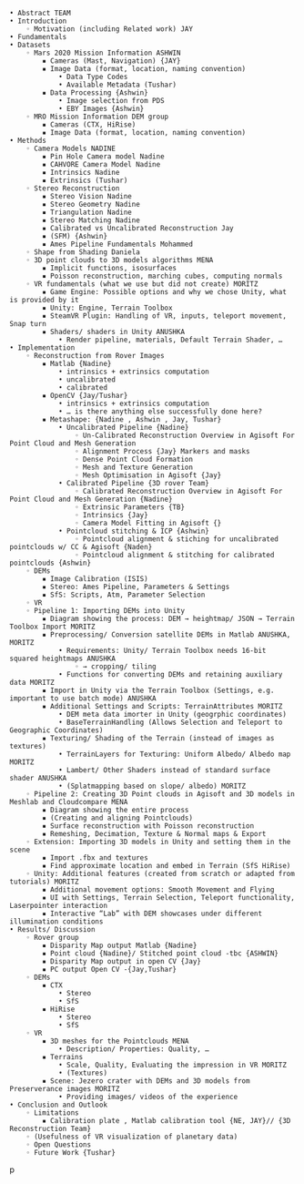     • Abstract TEAM
    • Introduction
        ◦ Motivation (including Related work) JAY
    • Fundamentals
    • Datasets
        ◦ Mars 2020 Mission Information ASHWIN
            ▪ Cameras (Mast, Navigation) {JAY}
            ▪ Image Data (format, location, naming convention) 
                • Data Type Codes 
                • Available Metadata (Tushar) 
            ▪ Data Processing {Ashwin}
                • Image selection from PDS
                • EBY Images {Ashwin}
        ◦ MRO Mission Information DEM group
            ▪ Cameras (CTX, HiRise)
            ▪ Image Data (format, location, naming convention)
    • Methods
        ◦ Camera Models NADINE
            ▪ Pin Hole Camera model Nadine
            ▪ CAHVORE Camera Model Nadine
            ▪ Intrinsics Nadine
            ▪ Extrinsics (Tushar)
        ◦ Stereo Reconstruction 
            ▪ Stereo Vision Nadine
            ▪ Stereo Geometry Nadine
            ▪ Triangulation Nadine
            ▪ Stereo Matching Nadine
            ▪ Calibrated vs Uncalibrated Reconstruction Jay
            ▪ (SFM) {Ashwin}
            ▪ Ames Pipeline Fundamentals Mohammed
        ◦ Shape from Shading Daniela
        ◦ 3D point clouds to 3D models algorithms MENA
            ▪ Implicit functions, isosurfaces
            ▪ Poisson reconstruction, marching cubes, computing normals
        ◦ VR fundamentals (what we use but did not create) MORITZ
            ▪ Game Engine: Possible options and why we chose Unity, what is provided by it
            ▪ Unity: Engine, Terrain Toolbox
            ▪ SteamVR Plugin: Handling of VR, inputs, teleport movement, Snap turn
            ▪ Shaders/ shaders in Unity ANUSHKA
                • Render pipeline, materials, Default Terrain Shader, …
    • Implementation
        ◦ Reconstruction from Rover Images
            ▪ Matlab {Nadine}
                • intrinsics + extrinsics computation
                • uncalibrated
                • calibrated
            ▪ OpenCV {Jay/Tushar}
                • intrinsics + extrinsics computation 
                • … is there anything else successfully done here?
            ▪ Metashape: {Nadine , Ashwin , Jay, Tushar}
                • Uncalibrated Pipeline {Nadine}
                    ◦ Un-Calibrated Reconstruction Overview in Agisoft For Point Cloud and Mesh Generation 
                    ◦ Alignment Process {Jay} Markers and masks
                    ◦ Dense Point Cloud Formation 
                    ◦ Mesh and Texture Generation
                    ◦ Mesh Optimisation in Agisoft {Jay}
                • Calibrated Pipeline {3D rover Team}
                    ◦ Calibrated Reconstruction Overview in Agisoft For Point Cloud and Mesh Generation {Nadine}
                    ◦ Extrinsic Parameters {TB}
                    ◦ Intrinsics {Jay}
                    ◦ Camera Model Fitting in Agisoft {}
                • Pointcloud stitching & ICP {Ashwin}
                    ◦ Pointcloud alignment & stiching for uncalibrated pointclouds w/ CC & Agisoft {Naden}
                    ◦ Pointcloud alignment & stitching for calibrated pointclouds {Ashwin}
        ◦ DEMs
            ▪ Image Calibration (ISIS)
            ▪ Stereo: Ames Pipeline, Parameters & Settings
            ▪ SfS: Scripts, Atm, Parameter Selection
        ◦ VR
        ◦ Pipeline 1: Importing DEMs into Unity
            ▪ Diagram showing the process: DEM → heightmap/ JSON → Terrain Toolbox Import MORITZ
            ▪ Preprocessing/ Conversion satellite DEMs in Matlab ANUSHKA, MORITZ
                • Requirements: Unity/ Terrain Toolbox needs 16-bit squared heightmaps ANUSHKA
                    ◦ → cropping/ tiling
                • Functions for converting DEMs and retaining auxiliary data MORITZ
            ▪ Import in Unity via the Terrain Toolbox (Settings, e.g. important to use batch mode) ANUSHKA
            ▪ Additional Settings and Scripts: TerrainAttributes MORITZ
                • DEM meta data imorter in Unity (geogrphic coordinates)
                • BaseTerrainHandling (Allows Selection and Teleport to Geographic Coordinates)
            ▪ Texturing/ Shading of the Terrain (instead of images as textures)
                • TerrainLayers for Texturing: Uniform Albedo/ Albedo map MORITZ
                • Lambert/ Other Shaders instead of standard surface shader ANUSHKA
                • (Splatmapping based on slope/ albedo) MORITZ
        ◦ Pipeline 2: Creating 3D Point clouds in Agisoft and 3D models in Meshlab and Cloudcompare MENA
            ▪ Diagram showing the entire process
            ▪ (Creating and aligning Pointclouds)
            ▪ Surface reconstruction with Poisson reconstruction
            ▪ Remeshing, Decimation, Texture & Normal maps & Export
        ◦ Extension: Importing 3D models in Unity and setting them in the scene 
            ▪ Import .fbx and textures 
            ▪ Find approximate location and embed in Terrain (SfS HiRise)
        ◦ Unity: Additional features (created from scratch or adapted from tutorials) MORITZ
            ▪ Additional movement options: Smooth Movement and Flying
            ▪ UI with Settings, Terrain Selection, Teleport functionality, Laserpointer interaction
            ▪ Interactive “Lab” with DEM showcases under different illumination conditions
    • Results/ Discussion
        ◦ Rover group
            ▪ Disparity Map output Matlab {Nadine}
            ▪ Point cloud {Nadine}/ Stitched point cloud -tbc {ASHWIN}
            ▪ Disparity Map output in open CV {Jay}
            ▪ PC output Open CV -{Jay,Tushar}
        ◦ DEMs
            ▪ CTX 
                • Stereo
                • SfS
            ▪ HiRise
                • Stereo 
                • SfS
        ◦ VR
            ▪ 3D meshes for the Pointclouds MENA
                • Description/ Properties: Quality, …
            ▪ Terrains 
                • Scale, Quality, Evaluating the impression in VR MORITZ
                • (Textures)
            ▪ Scene: Jezero crater with DEMs and 3D models from Preserverance images MORITZ
                • Providing images/ videos of the experience
    • Conclusion and Outlook
        ◦ Limitations 
            ▪ Calibration plate , Matlab calibration tool {NE, JAY}// {3D Reconstruction Team}
        ◦ (Usefulness of VR visualization of planetary data)
        ◦ Open Questions
        ◦ Future Work {Tushar}
p
